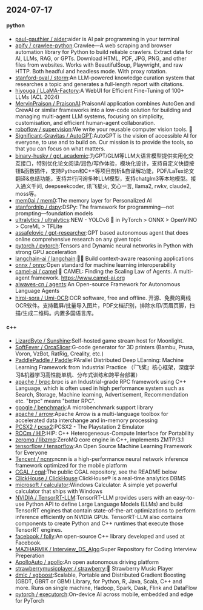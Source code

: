 ## 2024-07-17

#### python
* [paul-gauthier / aider](https://github.com/paul-gauthier/aider):aider is AI pair programming in your terminal
* [apify / crawlee-python](https://github.com/apify/crawlee-python):Crawlee—A web scraping and browser automation library for Python to build reliable crawlers. Extract data for AI, LLMs, RAG, or GPTs. Download HTML, PDF, JPG, PNG, and other files from websites. Works with BeautifulSoup, Playwright, and raw HTTP. Both headful and headless mode. With proxy rotation.
* [stanford-oval / storm](https://github.com/stanford-oval/storm):An LLM-powered knowledge curation system that researches a topic and generates a full-length report with citations.
* [hiyouga / LLaMA-Factory](https://github.com/hiyouga/LLaMA-Factory):A WebUI for Efficient Fine-Tuning of 100+ LLMs (ACL 2024)
* [MervinPraison / PraisonAI](https://github.com/MervinPraison/PraisonAI):PraisonAI application combines AutoGen and CrewAI or similar frameworks into a low-code solution for building and managing multi-agent LLM systems, focusing on simplicity, customisation, and efficient human-agent collaboration.
* [roboflow / supervision](https://github.com/roboflow/supervision):We write your reusable computer vision tools. 💜
* [Significant-Gravitas / AutoGPT](https://github.com/Significant-Gravitas/AutoGPT):AutoGPT is the vision of accessible AI for everyone, to use and to build on. Our mission is to provide the tools, so that you can focus on what matters.
* [binary-husky / gpt_academic](https://github.com/binary-husky/gpt_academic):为GPT/GLM等LLM大语言模型提供实用化交互接口，特别优化论文阅读/润色/写作体验，模块化设计，支持自定义快捷按钮&函数插件，支持Python和C++等项目剖析&自译解功能，PDF/LaTex论文翻译&总结功能，支持并行问询多种LLM模型，支持chatglm3等本地模型。接入通义千问, deepseekcoder, 讯飞星火, 文心一言, llama2, rwkv, claude2, moss等。
* [mem0ai / mem0](https://github.com/mem0ai/mem0):The memory layer for Personalized AI
* [stanfordnlp / dspy](https://github.com/stanfordnlp/dspy):DSPy: The framework for programming—not prompting—foundation models
* [ultralytics / ultralytics](https://github.com/ultralytics/ultralytics):NEW - YOLOv8 🚀 in PyTorch > ONNX > OpenVINO > CoreML > TFLite
* [assafelovic / gpt-researcher](https://github.com/assafelovic/gpt-researcher):GPT based autonomous agent that does online comprehensive research on any given topic
* [pytorch / pytorch](https://github.com/pytorch/pytorch):Tensors and Dynamic neural networks in Python with strong GPU acceleration
* [langchain-ai / langchain](https://github.com/langchain-ai/langchain):🦜🔗 Build context-aware reasoning applications
* [onnx / onnx](https://github.com/onnx/onnx):Open standard for machine learning interoperability
* [camel-ai / camel](https://github.com/camel-ai/camel):🐫 CAMEL: Finding the Scaling Law of Agents. A multi-agent framework. https://www.camel-ai.org
* [aiwaves-cn / agents](https://github.com/aiwaves-cn/agents):An Open-source Framework for Autonomous Language Agents
* [hiroi-sora / Umi-OCR](https://github.com/hiroi-sora/Umi-OCR):OCR software, free and offline. 开源、免费的离线OCR软件。支持截屏/批量导入图片，PDF文档识别，排除水印/页眉页脚，扫描/生成二维码。内置多国语言库。

#### c++
* [LizardByte / Sunshine](https://github.com/LizardByte/Sunshine):Self-hosted game stream host for Moonlight.
* [SoftFever / OrcaSlicer](https://github.com/SoftFever/OrcaSlicer):G-code generator for 3D printers (Bambu, Prusa, Voron, VzBot, RatRig, Creality, etc.)
* [PaddlePaddle / Paddle](https://github.com/PaddlePaddle/Paddle):PArallel Distributed Deep LEarning: Machine Learning Framework from Industrial Practice （『飞桨』核心框架，深度学习&机器学习高性能单机、分布式训练和跨平台部署）
* [apache / brpc](https://github.com/apache/brpc):brpc is an Industrial-grade RPC framework using C++ Language, which is often used in high performance system such as Search, Storage, Machine learning, Advertisement, Recommendation etc. "brpc" means "better RPC".
* [google / benchmark](https://github.com/google/benchmark):A microbenchmark support library
* [apache / arrow](https://github.com/apache/arrow):Apache Arrow is a multi-language toolbox for accelerated data interchange and in-memory processing
* [PCSX2 / pcsx2](https://github.com/PCSX2/pcsx2):PCSX2 - The Playstation 2 Emulator
* [ROCm / HIP](https://github.com/ROCm/HIP):HIP: C++ Heterogeneous-Compute Interface for Portability
* [zeromq / libzmq](https://github.com/zeromq/libzmq):ZeroMQ core engine in C++, implements ZMTP/3.1
* [tensorflow / tensorflow](https://github.com/tensorflow/tensorflow):An Open Source Machine Learning Framework for Everyone
* [Tencent / ncnn](https://github.com/Tencent/ncnn):ncnn is a high-performance neural network inference framework optimized for the mobile platform
* [CGAL / cgal](https://github.com/CGAL/cgal):The public CGAL repository, see the README below
* [ClickHouse / ClickHouse](https://github.com/ClickHouse/ClickHouse):ClickHouse® is a real-time analytics DBMS
* [microsoft / calculator](https://github.com/microsoft/calculator):Windows Calculator: A simple yet powerful calculator that ships with Windows
* [NVIDIA / TensorRT-LLM](https://github.com/NVIDIA/TensorRT-LLM):TensorRT-LLM provides users with an easy-to-use Python API to define Large Language Models (LLMs) and build TensorRT engines that contain state-of-the-art optimizations to perform inference efficiently on NVIDIA GPUs. TensorRT-LLM also contains components to create Python and C++ runtimes that execute those TensorRT engines.
* [facebook / folly](https://github.com/facebook/folly):An open-source C++ library developed and used at Facebook.
* [MAZHARMIK / Interview_DS_Algo](https://github.com/MAZHARMIK/Interview_DS_Algo):Super Repository for Coding Interview Preperation
* [ApolloAuto / apollo](https://github.com/ApolloAuto/apollo):An open autonomous driving platform
* [strawberrymusicplayer / strawberry](https://github.com/strawberrymusicplayer/strawberry):🍓 Strawberry Music Player
* [dmlc / xgboost](https://github.com/dmlc/xgboost):Scalable, Portable and Distributed Gradient Boosting (GBDT, GBRT or GBM) Library, for Python, R, Java, Scala, C++ and more. Runs on single machine, Hadoop, Spark, Dask, Flink and DataFlow
* [pytorch / executorch](https://github.com/pytorch/executorch):On-device AI across mobile, embedded and edge for PyTorch
